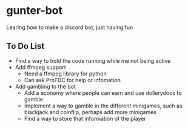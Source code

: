 # gunter-bot
Learing how to make a discord bot, just having fun

## To Do List
* Find a way to hold the code running while me not being active
* Add ffmpeg support
  * Need a ffmpeg library for python
  * Can ask ProTDC for help or infomation
* Add gambling to the bot
  * Add a economy where people can earn and use dollerydoos to gamble
  * Implement a way to gamble in the different minigames, such as blackjack and coinflip, perhaps add more minigames
  * Find a way to store that information of the player
